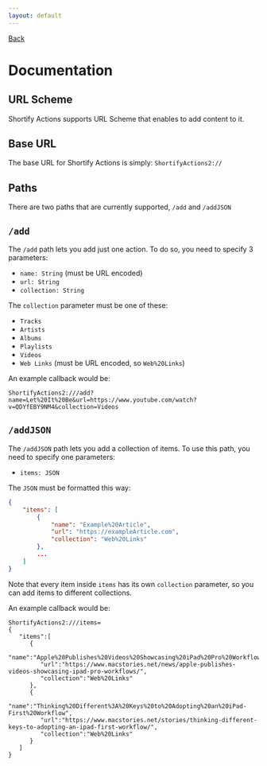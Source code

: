 ```yaml
---
layout: default
---
```


[Back](./)

# Documentation

## URL Scheme
Shortify Actions supports URL Scheme that enables to add content to it. 

## Base URL
The base URL for Shortify Actions is simply:
`ShortifyActions2://`

## Paths
There are two paths that are currently supported, `/add` and `/addJSON`

## `/add`
The `/add` path lets you add just one action. To do so, you need to specify 3 parameters:
- `name: String` (must be URL encoded)
- `url: String`
- `collection: String`

The `collection` parameter must be one of these:
- `Tracks`
- `Artists`
- `Albums`
- `Playlists`
- `Videos`
- `Web Links` (must be URL encoded, so `Web%20Links`)

An example callback would be:
```
ShortifyActions2:///add?name=Let%20It%20Be&url=https://www.youtube.com/watch?v=QDYfEBY9NM4&collection=Videos
```

## `/addJSON`
The `/addJSON` path lets you add a collection of items. To use this path, you need to specify one parameters: 
- `items: JSON`

The `JSON` must be formatted this way:
```JSON
{
    "items": [
        {
            "name": "Example%20Article",
            "url": "https://exampleArticle.com",
            "collection": "Web%20Links"
        },
        ...
    ]
}
```

Note that every item inside `items` has its own `collection` parameter, so you can add items to different collections.

An example callback would be:
```
ShortifyActions2:///items=
{  
   "items":[  
      {  
         "name":"Apple%20Publishes%20Videos%20Showcasing%20iPad%20Pro%20Workflows",
         "url":"https://www.macstories.net/news/apple-publishes-videos-showcasing-ipad-pro-workflows/",
         "collection":"Web%20Links"
      },
      {  
         "name":"Thinking%20Different%3A%20Keys%20to%20Adopting%20an%20iPad-First%20Workflow",
         "url":"https://www.macstories.net/stories/thinking-different-keys-to-adopting-an-ipad-first-workflow/",
         "collection":"Web%20Links"
      }
   ]
}
```